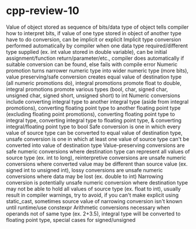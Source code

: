 # cpp-review-10

Value of object stored as sequence of bits/data type of object tells compiler how to interpret bits, if value of one type stored in object of another type have to do conversion, can be implicit or explicit
Implicit type conversion performed automatically by compiler when one data type required/different type supplied (ex. int value stored in double variable), can be initial assignment/function return/parameter/etc., compiler does automatically if suitable conversion can be found, else fails with compile error
Numeric promotion turns narrower numeric type into wider numeric type (more bits), value preserving/safe conversion creates equal value of destination type (all numeric promotions do), integral promotions promote float to double, integral promotions promote various types (bool, char, signed char, unsigned char, signed short, unsigned short) to int
Numeric conversions include converting integral type to another integral type (aside from integral promotions), converting floating point type to another floating point type (excluding floating point promotions), converting floating point type to integral type, converting integral type to floating point type, & converting integral/floating point type to bool
Safe conversion is one in which every value of source type can be converted to equal value of destination type, unsafe conversion is one in which at least one value of source type can't be converted into value of destination type
Value-preserving conversions are safe numeric conversions where destination type can represent all values of source type (ex. int to long), reinterpretive conversions are unsafe numeric conversions where converted value may be different than source value (ex. signed int to unsigned int), lossy conversions are unsafe numeric conversions where data may be lost (ex. double to int)
Narrowing conversion is potentially unsafe numeric conversion where destination type may not be able to hold all values of source type (ex. float to int), usually result in compiler warnings, try to avoid, if you can't make explicit using static_cast, sometimes source value of narrowing conversion isn't known until runtime/use constexpr
Arithmetic conversions necessary when operands not of same type (ex. 2+3.5), integral type will be converted to floating point type, special cases for signed/unsigned